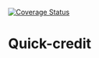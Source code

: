 [![Coverage Status](https://coveralls.io/repos/github/africanoKevin/Quick-credit/badge.svg)](https://coveralls.io/github/africanoKevin/Quick-credit)

# Quick-credit
